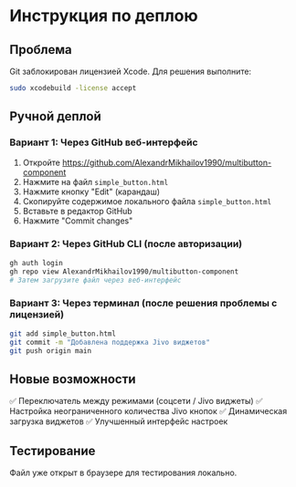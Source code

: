 # Инструкция по деплою

## Проблема
Git заблокирован лицензией Xcode. Для решения выполните:

```bash
sudo xcodebuild -license accept
```

## Ручной деплой

### Вариант 1: Через GitHub веб-интерфейс
1. Откройте https://github.com/AlexandrMikhailov1990/multibutton-component
2. Нажмите на файл `simple_button.html`
3. Нажмите кнопку "Edit" (карандаш)
4. Скопируйте содержимое локального файла `simple_button.html`
5. Вставьте в редактор GitHub
6. Нажмите "Commit changes"

### Вариант 2: Через GitHub CLI (после авторизации)
```bash
gh auth login
gh repo view AlexandrMikhailov1990/multibutton-component
# Затем загрузите файл через веб-интерфейс
```

### Вариант 3: Через терминал (после решения проблемы с лицензией)
```bash
git add simple_button.html
git commit -m "Добавлена поддержка Jivo виджетов"
git push origin main
```

## Новые возможности
✅ Переключатель между режимами (соцсети / Jivo виджеты)
✅ Настройка неограниченного количества Jivo кнопок
✅ Динамическая загрузка виджетов
✅ Улучшенный интерфейс настроек

## Тестирование
Файл уже открыт в браузере для тестирования локально.

